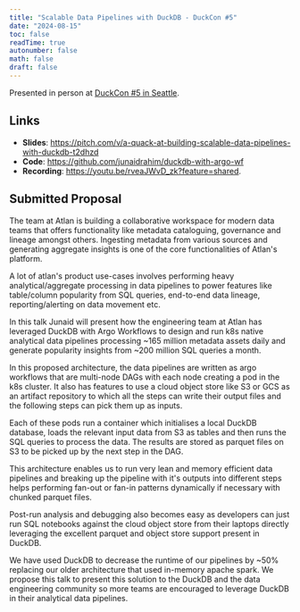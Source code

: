 ```yaml
---
title: "Scalable Data Pipelines with DuckDB - DuckCon #5"
date: "2024-08-15"
toc: false
readTime: true
autonumber: false
math: false
draft: false
---
```


Presented in person at [DuckCon #5 in Seattle](https://duckdb.org/2024/08/15/duckcon5.html).

## Links

- **Slides**: https://pitch.com/v/a-quack-at-building-scalable-data-pipelines-with-duckdb-t2dhzd
- **Code**: https://github.com/junaidrahim/duckdb-with-argo-wf
- **Recording**: https://youtu.be/rveaJWvD_zk?feature=shared.

## Submitted Proposal

The team at Atlan is building a collaborative workspace for modern data teams that offers functionality like metadata cataloguing, governance and lineage amongst others. Ingesting metadata from various sources and generating aggregate insights is one of the core functionalities of Atlan's platform.

A lot of atlan's product use-cases involves performing heavy analytical/aggregate processing in data pipelines to power features like table/column popularity from SQL queries, end-to-end data lineage, reporting/alerting on data movement etc.

In this talk Junaid will present how the engineering team at Atlan has leveraged DuckDB with Argo Workflows to design and run k8s native analytical data pipelines processing ~165 million metadata assets daily and generate popularity insights from ~200 million SQL queries a month.

In this proposed architecture, the data pipelines are written as argo workflows that are multi-node DAGs with each node creating a pod in the k8s cluster. It also has features to use a cloud object store like S3 or GCS as an artifact repository to which all the steps can write their output files and the following steps can pick them up as inputs.

Each of these pods run a container which initialises a local DuckDB database, loads the relevant input data from S3 as tables and then runs the SQL queries to process the data. The results are stored as parquet files on S3 to be picked up by the next step in the DAG.

This architecture enables us to run very lean and memory efficient data pipelines and breaking up the pipeline with it's outputs into different steps helps performing fan-out or fan-in patterns dynamically if necessary with chunked parquet files.

Post-run analysis and debugging also becomes easy as developers can just run SQL notebooks against the cloud object store from their laptops directly leveraging the excellent parquet and object store support present in DuckDB.

We have used DuckDB to decrease the runtime of our pipelines by ~50% replacing our older architecture that used in-memory apache spark. We propose this talk to present this solution to the DuckDB and the data engineering community so more teams are encouraged to leverage DuckDB in their analytical data pipelines.


